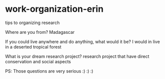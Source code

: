# work-organization-erin
tips to organizing research

Where are you from?
Madagascar

If you could live anywhere and do anything, what would it be?
I would in live in a deserted tropical forest

What is your dream research project? 
research project that have direct conservation and social aspects

PS: Those questions are very serious :) :) :)

